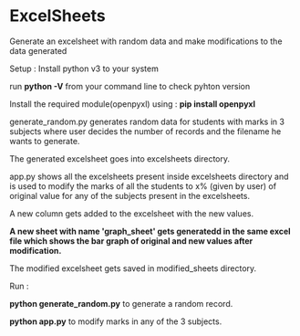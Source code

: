 # ExcelSheets
Generate an excelsheet with random data and make modifications to the data generated

Setup :
Install python v3 to your system

run **python -V** from your command line to check pyhton version

Install the required module(openpyxl) using : **pip install openpyxl**

generate_random.py generates random data for students with marks in 3 subjects where user decides the number of records and the filename he wants to generate.

The generated excelsheet goes into excelsheets directory.

app.py shows all the excelsheets present inside excelsheets directory and is used to modify the marks of all the students to x% (given by user) of original value for any of the subjects present in the excelsheets.

A new column gets added to the excelsheet with the new values.

**A new sheet with name 'graph_sheet' gets generatedd in the same excel file which shows the bar graph of original and new values after modification.**

The modified excelsheet gets saved in modified_sheets directory.

Run :

**python generate_random.py** to generate a random record.

**python app.py** to modify marks in any of the 3 subjects.
